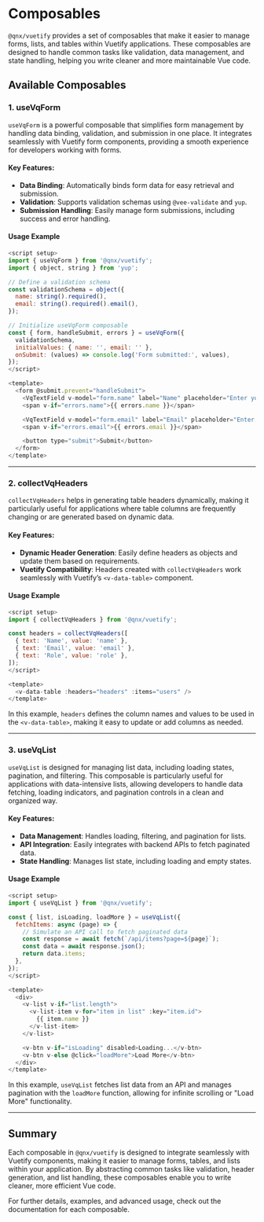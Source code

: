 # Composables

`@qnx/vuetify` provides a set of composables that make it easier to manage forms, lists, and tables within Vuetify applications. These composables are designed to handle common tasks like validation, data management, and state handling, helping you write cleaner and more maintainable Vue code.

## Available Composables

### 1. **useVqForm**

`useVqForm` is a powerful composable that simplifies form management by handling data binding, validation, and submission in one place. It integrates seamlessly with Vuetify form components, providing a smooth experience for developers working with forms.

#### Key Features:

- **Data Binding**: Automatically binds form data for easy retrieval and submission.
- **Validation**: Supports validation schemas using `@vee-validate` and `yup`.
- **Submission Handling**: Easily manage form submissions, including success and error handling.

#### Usage Example

```javascript
<script setup>
import { useVqForm } from '@qnx/vuetify';
import { object, string } from 'yup';

// Define a validation schema
const validationSchema = object({
  name: string().required(),
  email: string().required().email(),
});

// Initialize useVqForm composable
const { form, handleSubmit, errors } = useVqForm({
  validationSchema,
  initialValues: { name: '', email: '' },
  onSubmit: (values) => console.log('Form submitted:', values),
});
</script>

<template>
  <form @submit.prevent="handleSubmit">
    <VqTextField v-model="form.name" label="Name" placeholder="Enter your name" />
    <span v-if="errors.name">{{ errors.name }}</span>

    <VqTextField v-model="form.email" label="Email" placeholder="Enter your email" />
    <span v-if="errors.email">{{ errors.email }}</span>

    <button type="submit">Submit</button>
  </form>
</template>
```

---

### 2. **collectVqHeaders**

`collectVqHeaders` helps in generating table headers dynamically, making it particularly useful for applications where table columns are frequently changing or are generated based on dynamic data.

#### Key Features:

- **Dynamic Header Generation**: Easily define headers as objects and update them based on requirements.
- **Vuetify Compatibility**: Headers created with `collectVqHeaders` work seamlessly with Vuetify’s `<v-data-table>` component.

#### Usage Example

```javascript
<script setup>
import { collectVqHeaders } from '@qnx/vuetify';

const headers = collectVqHeaders([
  { text: 'Name', value: 'name' },
  { text: 'Email', value: 'email' },
  { text: 'Role', value: 'role' },
]);
</script>

<template>
  <v-data-table :headers="headers" :items="users" />
</template>
```

In this example, `headers` defines the column names and values to be used in the `<v-data-table>`, making it easy to update or add columns as needed.

---

### 3. **useVqList**

`useVqList` is designed for managing list data, including loading states, pagination, and filtering. This composable is particularly useful for applications with data-intensive lists, allowing developers to handle data fetching, loading indicators, and pagination controls in a clean and organized way.

#### Key Features:

- **Data Management**: Handles loading, filtering, and pagination for lists.
- **API Integration**: Easily integrates with backend APIs to fetch paginated data.
- **State Handling**: Manages list state, including loading and empty states.

#### Usage Example

```javascript
<script setup>
import { useVqList } from '@qnx/vuetify';

const { list, isLoading, loadMore } = useVqList({
  fetchItems: async (page) => {
    // Simulate an API call to fetch paginated data
    const response = await fetch(`/api/items?page=${page}`);
    const data = await response.json();
    return data.items;
  },
});
</script>

<template>
  <div>
    <v-list v-if="list.length">
      <v-list-item v-for="item in list" :key="item.id">
        {{ item.name }}
      </v-list-item>
    </v-list>

    <v-btn v-if="isLoading" disabled>Loading...</v-btn>
    <v-btn v-else @click="loadMore">Load More</v-btn>
  </div>
</template>
```

In this example, `useVqList` fetches list data from an API and manages pagination with the `loadMore` function, allowing for infinite scrolling or "Load More" functionality.

---

## Summary

Each composable in `@qnx/vuetify` is designed to integrate seamlessly with Vuetify components, making it easier to manage forms, tables, and lists within your application. By abstracting common tasks like validation, header generation, and list handling, these composables enable you to write cleaner, more efficient Vue code.

For further details, examples, and advanced usage, check out the documentation for each composable.
